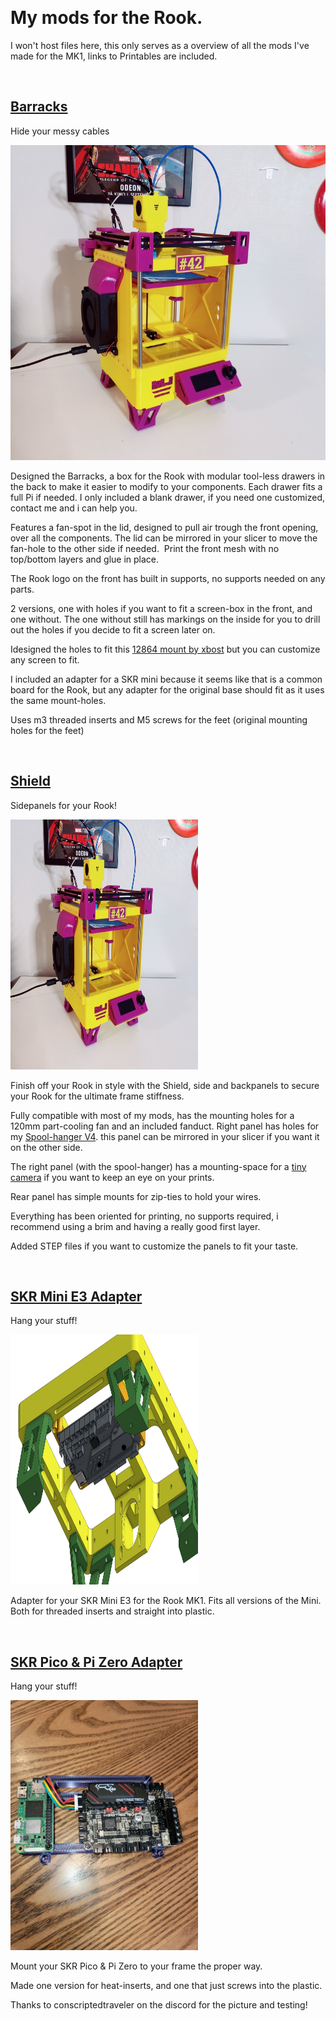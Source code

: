 <p>&nbsp;</p>

<h1>My mods for the Rook.</h1>

<p>I won&#39;t host files here, this only serves as a overview of all the mods I&#39;ve made for the MK1, links to Printables are included.</p>

<p>&nbsp;</p>

<h2><a href="https://www.printables.com/model/399496-barracks-bottom-box-for-the-rook-mk1">Barracks</a><br /></h2>

<p>Hide your messy cables<br />

<p><img alt="" src="https://github.com/Kanrog/Rook/blob/main/Mods/Images/Barracks%20and%20Shield.jpg?raw=true" /></p>

<p>Designed the Barracks, a box for the Rook with modular tool-less drawers in the back to make it easier to modify to your components. Each drawer fits a full Pi if needed. I only included a blank drawer, if you need one customized, contact me and i can help you.

Features a fan-spot in the lid, designed to pull air trough the front opening, over all the components. The lid can be mirrored in your slicer to move the fan-hole to the other side if needed. 
Print the front mesh with no top/bottom layers and glue in place.

The Rook logo on the front has built in supports, no supports needed on any parts.

2 versions, one with holes if you want to fit a screen-box in the front, and one without. The one without still has markings on the inside for you to drill out the holes if you decide to fit a screen later on. 

Idesigned the holes to fit this <a href="https://www.thingiverse.com/thing:3921391">12864 mount by xbost</a> but you can customize any screen to fit.

I included an adapter for a SKR mini because it seems like that is a common board for the Rook, but any adapter for the original base should fit as it uses the same mount-holes.

Uses m3 threaded inserts and M5 screws for the feet (original mounting holes for the feet)

</p>

<p>&nbsp;</p>

<h2><a href="https://www.printables.com/model/399496-barracks-bottom-box-for-thehttps://www.printables.com/model/413372-rook-shield-mk1-rook-mk1">Shield</a><br /></h2>

<p>Sidepanels for your Rook!<br />

<p><img alt="" src="https://github.com/Kanrog/Rook/blob/main/Mods/Images/Barracks%20and%20Shield.jpg?raw=true" style="width: 300px; height: 400px;" /></p>

<p>Finish off your Rook in style with the Shield, side and backpanels to secure your Rook for the ultimate frame stiffness.

Fully compatible with most of my mods, has the mounting holes for a 120mm part-cooling fan and an included fanduct. Right panel has holes for my <a href="https://www.printables.com/model/349249-rook-mk1-legacy-side-mounted-spool-and-extruder">Spool-hanger V4</a>. this panel can be mirrored in your slicer if you want it on the other side.

The right panel (with the spool-hanger) has a mounting-space for a <a href="https://www.aliexpress.com/item/1005004000137001.html">tiny camera</a> if you want to keep an eye on your prints.

Rear panel has simple mounts for zip-ties to hold your wires.

Everything has been oriented for printing, no supports required, i recommend using a brim and having a really good first layer.

Added STEP files if you want to customize the panels to fit your taste.

</p>

<p>&nbsp;</p>

<h2><a href="https://www.printables.com/model/388383-rook-mk1-skr-mini-e3-adapter">SKR Mini E3 Adapter</a><br /></h2>

<p>Hang your stuff!<br />

<p><img alt="" src="https://github.com/Kanrog/Rook/blob/main/Mods/Images/SKR%20Mini%20E3.JPG?raw=true" style="width: 300px; height: 400px;" /></p>

<p>Adapter for your SKR Mini E3 for the Rook MK1. Fits all versions of the Mini. Both for threaded inserts and straight into plastic.

</p>

<p>&nbsp;</p>

<h2><a href="https://www.printables.com/model/388353-rook-mk1-skr-pico-pi-zero-adapter">SKR Pico & Pi Zero Adapter</a><br /></h2>

<p>Hang your stuff!<br />

<p><img alt="" src="https://github.com/Kanrog/Rook/blob/main/Mods/Images/SKR%20Pico%20&amp;%20Pi%20Zero.jpg?raw=true" style="width: 300px; height: 400px;" /></p>

<p>Mount your SKR Pico & Pi Zero to your frame the proper way.

Made one version for heat-inserts, and one that just screws into the plastic.

Thanks to conscriptedtraveler on the discord for the picture and testing!

</p>